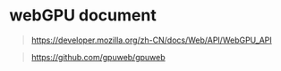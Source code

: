 # webGPU document

> https://developer.mozilla.org/zh-CN/docs/Web/API/WebGPU_API

> https://github.com/gpuweb/gpuweb